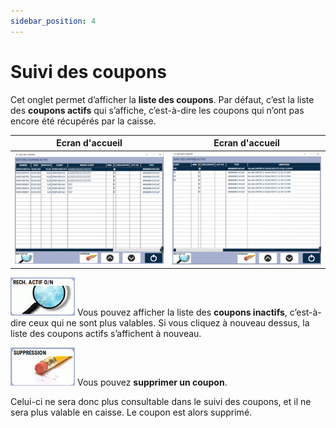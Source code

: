 ```yaml
---
sidebar_position: 4
---
```


# Suivi des coupons

Cet onglet permet d’afficher la **liste des coupons**. Par défaut, c’est la liste des **coupons actifs** qui s’affiche, c’est-à-dire les coupons qui n’ont pas encore été récupérés par la caisse. 

|Ecran d'accueil |Ecran d'accueil |
|:-----:|:-------:|
| ![illustration aspect test](./assets/ecran1.PNG) | ![illustration aspect test](./assets/ecran2.PNG) | 

![illustration aspect test](./assets/rechercheactif.PNG)    Vous pouvez afficher la liste des **coupons inactifs**, c’est-à-dire ceux qui ne sont plus valables. Si vous cliquez à nouveau dessus, la liste des coupons actifs s’affichent à nouveau.   

![illustration aspect test](./assets/suppression12.PNG)    Vous pouvez **supprimer un coupon**. 

Celui-ci ne sera donc plus consultable dans le suivi des coupons, et il ne sera plus valable en caisse. Le coupon est alors supprimé. 